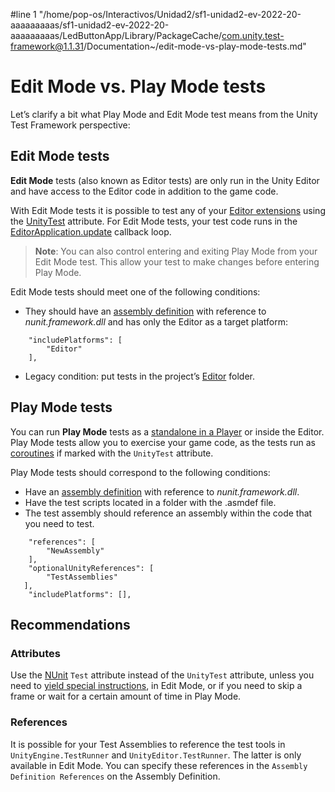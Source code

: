 #line 1 "/home/pop-os/Interactivos/Unidad2/sf1-unidad2-ev-2022-20-aaaaaaaaas/sf1-unidad2-ev-2022-20-aaaaaaaaas/LedButtonApp/Library/PackageCache/com.unity.test-framework@1.1.31/Documentation~/edit-mode-vs-play-mode-tests.md"
# Edit Mode vs. Play Mode tests

Let’s clarify a bit what Play Mode and Edit Mode test means from the Unity Test Framework perspective: 

## Edit Mode tests

**Edit Mode** tests (also known as Editor tests) are only run in the Unity Editor and have access to the Editor code in addition to the game code.

With Edit Mode tests it is possible to test any of your [Editor extensions](https://docs.unity3d.com/Manual/ExtendingTheEditor.html) using the [UnityTest](./reference-attribute-unitytest.md) attribute. For Edit Mode tests, your test code runs in the [EditorApplication.update](https://docs.unity3d.com/ScriptReference/EditorApplication-update.html) callback loop. 

> **Note**: You can also control entering and exiting Play Mode from your Edit Mode test. This allow your test to make changes before entering Play Mode.

Edit Mode tests should meet one of the following conditions:

* They should have an [assembly definition](./workflow-create-test-assembly.md) with reference to *nunit.framework.dll* and has only the Editor as a target platform:

```assembly
    "includePlatforms": [
        "Editor"
    ],
```

* Legacy condition: put tests in the project’s [Editor](https://docs.unity3d.com/Manual/SpecialFolders.html) folder.

## Play Mode tests

You can run **Play Mode** tests as a [standalone in a Player](./workflow-run-playmode-test-standalone.md) or inside the Editor. Play Mode tests allow you to exercise your game code, as the tests run as [coroutines](https://docs.unity3d.com/ScriptReference/Coroutine.html) if marked with the `UnityTest` attribute. 

Play Mode tests should correspond to the following conditions:

* Have an [assembly definition](./workflow-create-test-assembly.md) with reference to *nunit.framework.dll*. 
* Have the test scripts located in a folder with the .asmdef file.
* The test assembly should reference an assembly within the code that you need to test.

```assembly
    "references": [
        "NewAssembly"
    ],
    "optionalUnityReferences": [
        "TestAssemblies"
   ],
    "includePlatforms": [],
```

## Recommendations

### Attributes

Use the [NUnit](http://www.nunit.org/) `Test` attribute instead of the `UnityTest` attribute, unless you need to [yield special instructions](./reference-custom-yield-instructions.md), in Edit Mode, or if you need to skip a frame or wait for a certain amount of time in Play Mode.

### References

It is possible for your Test Assemblies to reference the test tools in `UnityEngine.TestRunner` and `UnityEditor.TestRunner`. The latter is only available in Edit Mode. You can specify these references in the `Assembly Definition References` on the Assembly Definition.